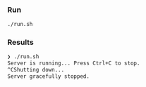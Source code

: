 ### Run

```bash
./run.sh
```

### Results

```bash
❯ ./run.sh
Server is running... Press Ctrl+C to stop.
^CShutting down...
Server gracefully stopped.
```